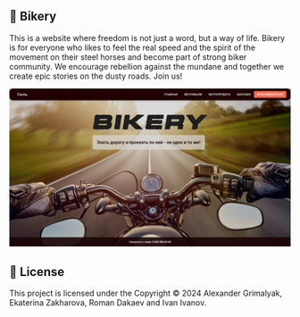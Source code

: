 ## 🚀 Bikery 
This is a website where freedom is not just a word, but a way of life. Bikery is for everyone who likes to feel the real speed and the spirit of the movement on their steel horses and become part of strong biker community. We encourage rebellion against the mundane and together we create epic stories on the dusty roads. Join us!

![Screenshot](./screenshot.png)

## 📝 License

This project is licensed under the Copyright © 2024 Alexander Grimalyak, Ekaterina Zakharova, Roman Dakaev and Ivan Ivanov.
